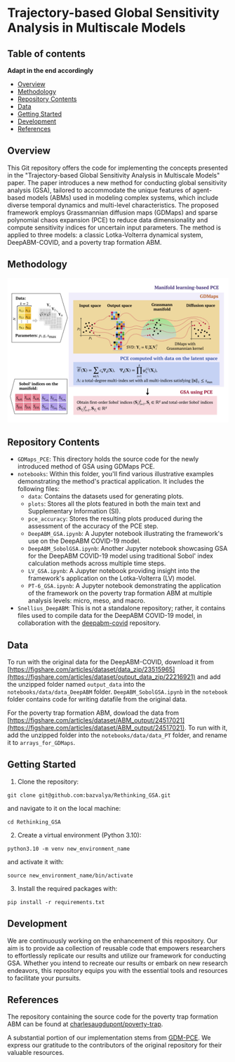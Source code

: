 # Trajectory-based Global Sensitivity Analysis in Multiscale Models

## Table of contents

**Adapt in the end accordingly**

- [Overview](#overview)
- [Methodology](#methodology)
- [Repository Contents](#repository-contents)
- [Data](#data)
- [Getting Started](#getting-started)
- [Development](#development)
- [References](#references)

## Overview
This Git repository offers the code for implementing the concepts presented in the "Trajectory-based Global Sensitivity Analysis in Multiscale Models" paper. The paper introduces a new method for conducting global sensitivity analysis (GSA), tailored to accommodate the unique features of agent-based models (ABMs) used in modeling complex systems, which include diverse temporal dynamics and multi-level characteristics. The proposed framework employs Grassmannian diffusion maps (GDMaps) and sparse polynomial chaos expansion (PCE) to reduce data dimensionality and compute sensitivity indices for uncertain input parameters. The method is applied to three models: a classic Lotka-Volterra dynamical system, DeepABM-COVID, and a poverty trap formation ABM. 

## Methodology

<p align="center">
  <img width="1000" src="repository_files/GSA_GDMaps_PCE_pipeline.jpg">
</p>

## Repository Contents

- `GDMaps_PCE`: This directory holds the source code for the newly introduced method of GSA using GDMaps PCE.
- `notebooks`: Within this folder, you'll find various illustrative examples demonstrating the method's practical application. It includes the following files:
  - `data`: Contains the datasets used for generating plots.
  - `plots`: Stores all the plots featured in both the main text and Supplementary Information (SI).
  - `pce_accuracy`: Stores the resulting plots produced during the assessment of the accuracy of the PCE step.
  - `DeepABM_GSA.ipynb`: A Jupyter notebook illustrating the framework's use on the DeepABM COVID-19 model.
  - `DeepABM_SobolGSA.ipynb`: Another Jupyter notebook showcasing GSA for the DeepABM COVID-19 model using traditional Sobol' index calculation methods across multiple time steps.
  - `LV_GSA.ipynb`: A Jupyter notebook providing insight into the framework's application on the Lotka-Volterra (LV) model.
  - `PT-6_GSA.ipynb`:  A Jupyter notebook demonstrating the application of the framework on the poverty trap formation ABM at multiple analysis levels: micro, meso, and macro.
- `Snellius_DeepABM`: This is not a standalone repository; rather, it contains files used to compile data for the DeepABM COVID-19 model, in collaboration with the [deepabm-covid](https://github.com/ayushchopra96/deepabm-covid.) repository.

## Data

To run with the original data for the DeepABM-COVID, download it from [https://figshare.com/articles/dataset/data_zip/23515965](https://figshare.com/articles/dataset/output_data_zip/22216921) and add the unzipped folder named `output_data` into the `notebooks/data/data_DeepABM` folder. `DeepABM_SobolGSA.ipynb` in the `notebook` folder contains code for writing datafile from the original data.

For the poverty trap formation ABM, dowload the data from [https://figshare.com/articles/dataset/ABM_output/24517021](https://figshare.com/articles/dataset/ABM_output/24517021). To run with it, add the unzipped folder into the `notebooks/data/data_PT` folder, and rename it to `arrays_for_GDMaps`.

## Getting Started

1. Clone the repository:
```
git clone git@github.com:bazvalya/Rethinking_GSA.git
```
and navigate to it on the local machine:
```
cd Rethinking_GSA
```
2. Create a virtual environment (Python 3.10):
```
python3.10 -m venv new_environment_name
```
and activate it with:
```
source new_environment_name/bin/activate
```
3. Install the required packages with:
```
pip install -r requirements.txt
```

## Development

We are continuously working on the enhancement of this repository. Our aim is to provide aa collection of reusable code that empowers researchers to effortlessly replicate our results and utilize our framework for conducting GSA. Whether you intend to recreate our results or embark on new research endeavors, this repository equips you with the essential tools and resources to facilitate your pursuits.

## References 

The repository containing the source code for the poverty trap formation ABM can be found at [charlesaugdupont/poverty-trap](https://github.com/charlesaugdupont/poverty-trap).

A substantial portion of our implementation stems from [GDM-PCE](https://github.com/katiana22/GDM-PCE). We express our gratitude to the contributors of the original repository for their valuable resources.
